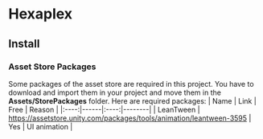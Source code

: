 # Hexaplex

## Install

### Asset Store Packages
Some packages of the asset store are required in this project. You have to download and import them in your project and move them in the **Assets/StorePackages** folder.
Here are required packages:
| Name | Link | Free | Reason |
|:----:|------|:----:|--------|
| LeanTween | https://assetstore.unity.com/packages/tools/animation/leantween-3595 | Yes | UI animation |